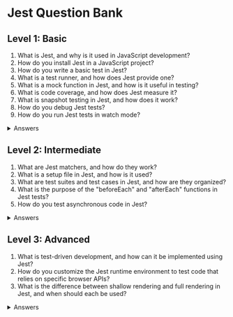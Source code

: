 # Jest Question Bank

## Level 1: Basic

<ol>
<li>What is Jest, and why is it used in JavaScript development?</li>
<li>How do you install Jest in a JavaScript project?</li>
<li>How do you write a basic test in Jest?</li>
<li>What is a test runner, and how does Jest provide one?</li>
<li>What is a mock function in Jest, and how is it useful in testing?</li>
<li>What is code coverage, and how does Jest measure it?</li>
<li>What is snapshot testing in Jest, and how does it work?</li>
<li>How do you debug Jest tests?</li>
<li>How do you run Jest tests in watch mode?</li>
</ol>

<details>
<summary>Answers</summary>
<ol>
<li>Jest is a JavaScript testing framework that allows developers to write and run tests for their code. It provides a simple and intuitive way to test code in a variety of JavaScript environments, such as Node.js and web browsers.</li>
<li>Jest can be installed in a JavaScript project using the npm package manager. The command to install Jest is: npm install --save-dev jest</li>
<li>To write a basic test in Jest, you can use the "test" function provided by the framework. For example, a test that checks if a function returns the correct value can be written as:</li>

```javascript
test('addition function works correctly', () => {
  expect(add(1, 2)).toBe(3);
});
```

<li>A test runner is a tool that allows developers to automate the running of tests and generate reports on the results. Jest provides a built-in test runner that runs tests in parallel and reports the results in a user-friendly way.</li>
<li>A mock function in Jest is a function that allows developers to replace a real function with a simulated one. This is useful for testing code that relies on other functions, without actually calling those functions. Mock functions can also be used to test asynchronous code.</li>
<li>Code coverage is a metric that measures the percentage of code that is executed during testing. Jest measures code coverage by default, and provides a report on the results.</li>
<li>Snapshot testing in Jest is a way to test whether the output of a component or function matches a previously saved snapshot. Jest saves a snapshot of the output during the first test, and then compares it to the output of subsequent tests. If the output changes, the test fails.</li>
<li>To debug Jest tests, you can use the "debug" configuration option in the Jest configuration file. This will launch the Jest test runner in debug mode, which allows you to set breakpoints and step through the code.</li>
<li>To run Jest tests in watch mode, you can use the "watch" configuration option in the Jest configuration file. This will cause Jest to re-run tests whenever a file changes in the project.</li>
</ol>
</details>

## Level 2: Intermediate

<ol>
<li>What are Jest matchers, and how do they work?</li>
<li>What is a setup file in Jest, and how is it used?</li>
<li>What are test suites and test cases in Jest, and how are they organized?</li>
<li>What is the purpose of the "beforeEach" and "afterEach" functions in Jest tests?</li>
<li>How do you test asynchronous code in Jest?</li>
</ol>

<details>
<summary>Answers</summary>
<ol>
<li>Jest matchers are functions provided by the Jest framework that allow developers to make assertions about the output of a function or component. For example, the "toBe" matcher checks if two values are equal, and the "toHaveLength" matcher checks if an object has a specific length.</li>
<li>A setup file in Jest is a file that is run before any tests are executed. It is used to set up any dependencies or environment variables that the tests require.</li>
<li>In Jest, test suites are groups of related test cases, and test cases are individual tests. They are organized using the "describe" and "it" functions provided by the framework.</li>
<li>The "beforeEach" and "afterEach" functions in Jest are used to run setup and teardown code before and after each test case in a test suite. They can be used to set up or reset any dependencies that the tests require.</li>
<li>To test asynchronous code in Jest, you can use the "async" and "await" keywords to handle promises. For example, a test that checks if an asynchronous function returns the correct value can be written as:</li>

```javascript
test('asynchronous addition function works correctly', async () => {
  const result = await asyncAdd(1, 2);
  expect(result).toBe(3);
});
```

</ol>
</details>

## Level 3: Advanced

<ol>
<li>What is test-driven development, and how can it be implemented using Jest?</li>
<li>How do you customize the Jest runtime environment to test code that relies on specific browser APIs?</li>
<li>What is the difference between shallow rendering and full rendering in Jest, and when should each be used?</li>
</ol>

<details>
<summary>Answers</summary>
<ol>
<li>Test-driven development is a development approach that involves writing tests before writing the code that is being tested. This helps to ensure that the code is being written to meet the requirements of the tests. Jest can be used to implement test-driven development by writing tests for each feature or function, and then writing the code to pass the tests.</li>
<li>To customize the Jest runtime environment to test code that relies on specific browser APIs, you can use a tool like jsdom. jsdom is a JavaScript implementation of the DOM that can be used in Node.js, and can be used to simulate a browser environment for testing.</li>
<li>Shallow rendering in Jest involves rendering a component without rendering any of its child components. This is useful for testing the behavior of a component in isolation. Full rendering involves rendering a component and all of its child components, and is useful for testing the behavior of a component in the context of its parent components. Shallow rendering is faster than full rendering, but may miss some bugs that only occur in the full rendering context.</li>
</ol>
</details>
